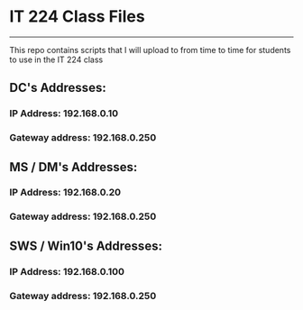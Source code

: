 # IT 224 Class Files
***
This repo contains scripts that I will upload to from time to time for students to use in 
the IT 224 class

## DC's Addresses:  
### IP Address:       192.168.0.10
### Gateway address:  192.168.0.250

## MS / DM's Addresses:  
### IP Address:       192.168.0.20
### Gateway address:  192.168.0.250

## SWS / Win10's Addresses:  
### IP Address:       192.168.0.100
### Gateway address:  192.168.0.250